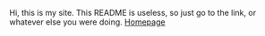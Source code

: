 Hi, this is my site. This README is useless, so just go to the link, or whatever else you were doing.
[Homepage](https://minibooga.github.io/Tech-with-Minibooga/docs/hub.html)
